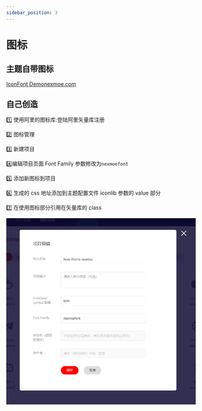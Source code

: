 ```yaml
---
sidebar_position: 3
---
```


# 图标

## 主题自带图标

[IconFont Demonexmoe.com](https://nexmoe.com/lib/iconfont/demo_index.html)

## 自己创造

1️⃣ 使用阿里的图标库:登陆阿里矢量库注册 

2️⃣ 图标管理

3️⃣ 新建项目

4️⃣编辑项目页面 Font Family 参数修改为`nexmoefont`

5️⃣ 添加新图标到项目 

6️⃣ 生成的 css 地址添加到主题配置文件 iconlib 参数的 value 部分

7️⃣ 在使用图标部分引用在矢量库的 class

![img](icon/2020-04-25_12-19-02.png)